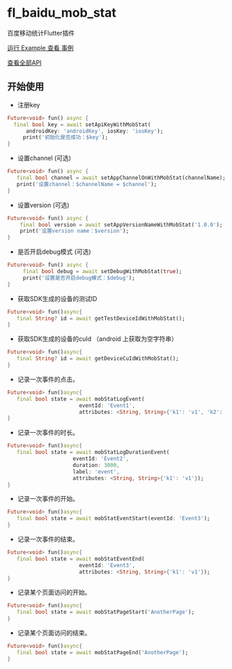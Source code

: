 # fl_baidu_mob_stat

百度移动统计Flutter插件

[运行 Example 查看 事例](./example)

[查看全部API](./lib/fl_baidu_mob_stat.dart)

## 开始使用

- 注册key
```dart
Future<void> fun() async {
  final bool key = await setApiKeyWithMobStat(
      androidKey: 'androidKey', iosKey: 'iosKey');
     print('初始化是否成功：$key');
}

```

- 设置channel (可选)
```dart
Future<void> fun() async {
   final bool channel = await setAppChannelOnWithMobStat(channelName);
   print('设置channel：$channelName = $channel');
}

```

- 设置version (可选)
```dart
Future<void> fun() async {
    final bool version = await setAppVersionNameWithMobStat('1.0.0');
    print('设置version name：$version');
}

```
- 是否开启debug模式 (可选)
```dart
Future<void> fun() async {
     final bool debug = await setDebugWithMobStat(true);
     print('设置是否开启debug模式：$debug');
}

```

- 获取SDK生成的设备的测试ID
```dart
Future<void> fun()async{
   final String? id = await getTestDeviceIdWithMobStat();
}
```

- 获取SDK生成的设备的cuId  （android 上获取为空字符串）
```dart
Future<void> fun()async{
   final String? id = await getDeviceCuIdWithMobStat();
}
```

- 记录一次事件的点击。
```dart
Future<void> fun()async{
   final bool state = await mobStatLogEvent(
                       eventId: 'Event1',
                       attributes: <String, String>{'k1': 'v1', 'k2': 'v2'});
}
```

- 记录一次事件的时长。
```dart
Future<void> fun()async{
   final bool state = await mobStatLogDurationEvent(
                     eventId: 'Event2',
                     duration: 3000,
                     label: 'event',
                     attributes: <String, String>{'k1': 'v1'});
}
```

- 记录一次事件的开始。
```dart
Future<void> fun()async{
   final bool state = await mobStatEventStart(eventId: 'Event3');
}
```

- 记录一次事件的结束。
```dart
Future<void> fun()async{
   final bool state = await mobStatEventEnd(
                       eventId: 'Event3',
                       attributes: <String, String>{'k1': 'v1'});
}
```

- 记录某个页面访问的开始。
```dart
Future<void> fun()async{
   final bool state = await mobStatPageStart('AnotherPage');
}
```

- 记录某个页面访问的结束。
```dart
Future<void> fun()async{
   final bool state = await mobStatPageEnd('AnotherPage');
}
```